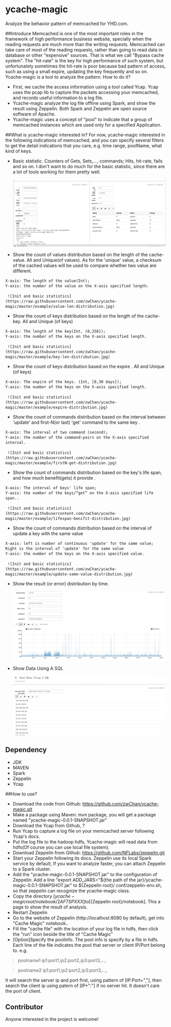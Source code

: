 # ycache-magic
Analyze the behavior pattern of memcached for YHD.com.

##Introduce
  Memcached is one of the most important roles in the framework of high performance business website,
  specially when the reading requests are much more than the writing requests. Memcached can take care
  of most of the reading requests, rather than going to read data in database or other "expensive" sources.
  That is what we call "Bypass cache system". The "hit-rate" is the key for high performance of such system,
  but unfortunately sometimes the hit-rate is poor because bad pattern of access, such as using a
  small expire, updating the key frequently and so on.
  Ycache-magic is a tool to analyze the pattern. How to do it?
  - First, we cache the access information using a tool called Ycap. Ycap uses the pcap lib to capture the
  packets accessing your memcached, and records useful information to a log file.
  - Ycache-magic analyze the log file offline using Spark, and show the result using Zeppelin. Both Spark
  and Zeppelin are open source software of Apache.
  - Ycache-magic uses a concept of "pool" to indicate that a group of memcached instances which are used only for
    a specified Application.

##What is ycache-magic interested in?
  For now, ycache-magic interested in the following indications of memcached, and you can specify several
  filters to get the detail indications that you care, e.g. time range, poolName, what kind of keys.

   - Basic statistic. Counters of Gets, Sets,..., commands; Hits, hit-rate, fails and so on. I don't want to
     do much for the basic statistic, since there are a lot of tools working for them pretty well.

     ![Init and basic statistics](https://raw.githubusercontent.com/zwChan/ycache-magic/master/example/init-and-basic-statistic.jpg)
   - Show the count of values distribution based on the length of the cache-value.  All and Unique(of values). As for
    the 'unique' value, a checksum of the cached values will be used to compare whether two value are different.

    X-axis: The length of the value(Int);
    Y-axis: the number of the value on the X-axis specified length.

     ![Init and basic statistics](https://raw.githubusercontent.com/zwChan/ycache-magic/master/example/value-len-distribution.jpg)
   - Show the count of keys distribution based on the length of the cache-key. All and Unique (of keys)

    X-axis: The length of the key(Int, (0,250]);
    Y-axis: the number of the keys on the X-axis specified length.

     ![Init and basic statistics](https://raw.githubusercontent.com/zwChan/ycache-magic/master/example/key-len-distribution.jpg)
   - Show the count of keys distribution based on the expire . All and Unique (of keys)

    X-axis: The expire of the keys. (Int, [0,30 days]);
    Y-axis: the number of the keys on the X-axis specified length.

     ![Init and basic statistics](https://raw.githubusercontent.com/zwChan/ycache-magic/master/example/expire-distribution.jpg)
   - Show the count of commands distribution based on the interval between 'update' and first-N(or last) 'get' command
    to the same key .

    X-axis: The interval of two command (second);
    Y-axis: the number of the command-pairs on the X-axis specified interval.

     ![Init and basic statistics](https://raw.githubusercontent.com/zwChan/ycache-magic/master/example/firstN-get-distribution.jpg)
   - Show the count of commands distribution based on the key's life span, and how much benefit(gets) it provide .

    X-axis: The interval of keys' life span;
    Y-axis: the number of the keys/“get” on the X-axis specified life span..

     ![Init and basic statistics](https://raw.githubusercontent.com/zwChan/ycache-magic/master/example/lifespan-benifit-distribution.jpg)
   - Show the count of commands distribution based on the interval of update a key with the same value

    X-axis: left is number of continuous 'update' for the same value; Right is the interval of 'update' for the same value
    Y-axis: the number of the keys on the X-axis specified value.

     ![Init and basic statistics](https://raw.githubusercontent.com/zwChan/ycache-magic/master/example/update-same-value-distribution.jpg)
   - Show the result (or error) distribution by time.

     ![Init and basic statistics](https://raw.githubusercontent.com/zwChan/ycache-magic/master/example/result-distribution.jpg)
   - Show Data Using A SQL

     ![Init and basic statistics](https://raw.githubusercontent.com/zwChan/ycache-magic/master/example/sql-data.jpg)

## Dependency
 - JDK
 - MAVEN
 - Spark
 - Zeppelin
 - Ycap

##How to use?
  - Download the code from Github: https://github.com/zwChan/ycache-magic.git
  - Make a package using Maven: mvn package, you will get a package named "ycache-magic-0.0.1-SNAPSHOT.jar"
  - Download the Ycap from Github, ?
  - Run Ycap to capture a log file on your memcached server following Ycap's docs.
  - Put the log file to the hadoop hdfs, Ycache-magic will read data from hdfs(Of course you can use local file system).
  - Download Zeppelin from Github: https://github.com/NFLabs/zeppelin.git
  - Start your Zeppelin following its docs. Zeppelin use its local Spark service by default, If you want to
    analyze faster, you can attach Zeppelin to a Spark cluster.
  - Add the "ycache-magic-0.0.1-SNAPSHOT.jar" to the configuration of Zeppelin: Add a line
   "export ADD_JARS="${the path of the jar}/ycache-magic-0.0.1-SNAPSHOT.jar" to ${Zeppelin root}/
   conf/zeppelin-env.sh, so that zeppelin can recognize the ycache-magic class.
  - Copy the directory [${ycache-magic root}/notebook/2AF7SPXXX] to [${Zeppelin root}/notebook]. This a page to show the
    result of analysis.
  - Restart Zeppelin
  - Go to the website of Zeppelin (http://localhost:8080 by default), get into "Cache Magic" notebook..
  - Fill the "cache file" with the location of your log file in hdfs, then click the "run" icon beside the title
    of "Cache Magic"
  - [Option]Specify the poolInfo. The pool info is specify by a file in hdfs. Each line of the file indicates
    the pool that server or client IP/Port belong to. e.g.

  > poolname1 ip1:port1,ip2:port2,ip3:port3,…,

  > poolname2 ip1:port1,ip2:port2,ip3:port3,…,

   It will search the server ip and port first, using pattern of [IP:Port+","], then search the client ip using patern
   of [IP+":"] if no server hit. It doesn't care the port of client.

## Contributor
  Anyone interested in the project is welcome!


